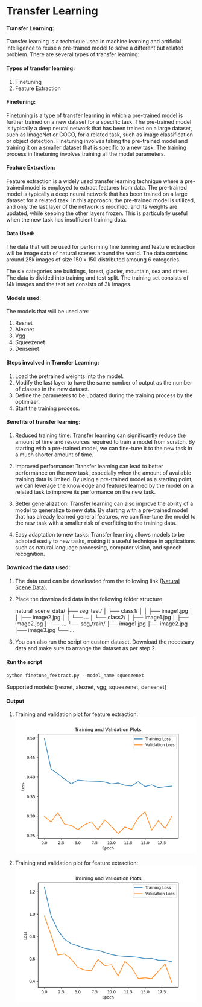 # Transfer Learning

#### Transfer Learning:
Transfer learning is a technique used in machine learning and artificial intelligence to reuse a pre-trained model to solve a different but related problem. There are several types of transfer learning:

#### Types of transfer learning:
1. Finetuning
2. Feature Extraction

#### Finetuning:
Finetuning is a type of transfer learning in which a pre-trained model is further trained on a new dataset for a specific task. The pre-trained model is typically a deep neural network that has been trained on a large dataset, such as ImageNet or COCO, for a related task, such as image classification or object detection. Finetuning involves taking the pre-trained model and training it on a smaller dataset that is specific to a new task. The training process in finetuning involves training all the model parameters.

#### Feature Extraction:
Feature extraction is a widely used transfer learning technique where a pre-trained model is employed to extract features from data. The pre-trained model is typically a deep neural network that has been trained on a large dataset for a related task. In this approach, the pre-trained model is utilized, and only the last layer of the network is modified, and its weights are updated, while keeping the other layers frozen. This is particularly useful when the new task has insufficient training data. 

#### Data Used:

The data that will be used for performing fine tunning and feature extraction will be image data of natural scenes around the world. The data contains around 25k images of size 150 x 150 distributed amoung 6 categories.

The six categories are buildings, forest, glacier, mountain, sea and street. The data is divided into training and test split. The training set consists of 14k images and the test set consists of 3k images.

#### Models used:

The models that will be used are: 
1. Resnet
2. Alexnet
3. Vgg
4. Squeezenet
5. Densenet

#### Steps involved in Transfer Learning:

1. Load the pretrained weights into the model.
2. Modify the last layer to have the same number of output as the number of classes in the new dataset.
3. Define the parameters to be updated during the training process by the optimizer.
4. Start the training process.

#### Benefits of transfer learning:

1. Reduced training time: Transfer learning can significantly reduce the amount of time and resources required to train a model from scratch. By starting with a pre-trained model, we can fine-tune it to the new task in a much shorter amount of time.

2. Improved performance: Transfer learning can lead to better performance on the new task, especially when the amount of available training data is limited. By using a pre-trained model as a starting point, we can leverage the knowledge and features learned by the model on a related task to improve its performance on the new task.

3. Better generalization: Transfer learning can also improve the ability of a model to generalize to new data. By starting with a pre-trained model that has already learned general features, we can fine-tune the model to the new task with a smaller risk of overfitting to the training data.

4. Easy adaptation to new tasks: Transfer learning allows models to be adapted easily to new tasks, making it a useful technique in applications such as natural language processing, computer vision, and speech recognition.

#### Download the data used:

1. The data used can be downloaded from the following link ([Natural Scene Data](https://www.kaggle.com/datasets/puneet6060/intel-image-classification)). 

2. Place the downloaded data in the following folder structure:

    natural_scene_data/
    ├── seg_test/
    │   ├── class1/
    │   │   ├── image1.jpg
    │   │   ├── image2.jpg
    │   │   └── ...
    │   └── class2/
    │       ├── image1.jpg
    │       ├── image2.jpg
    │       └── ...
    └── seg_train/
        ├── image1.jpg
        ├── image2.jpg
        ├── image3.jpg
        └── ...

3. You can also run the script on custom dataset. Download the necessary data and make sure to arrange the dataset as per step 2.

#### Run the script

```python
python finetune_fextract.py --model_name squeezenet
```
Supported models: [resnet, alexnet, vgg, squeezenet, densenet]

#### Output

1. Training and validation plot for feature extraction:
![alt text](./fextract_plot_squeezenet.png "Feature Extraction")

2. Training and validation plot for feature extraction:
![alt text](./finetune_plot_squeezenet.png "Fine Tuning")







